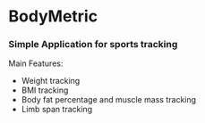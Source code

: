 # BodyMetric

### Simple Application for sports tracking
Main Features:
- Weight tracking
- BMI tracking
- Body fat percentage and muscle mass tracking
- Limb span tracking